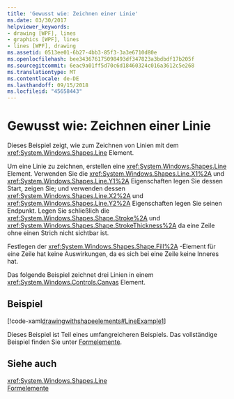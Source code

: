 ```yaml
---
title: 'Gewusst wie: Zeichnen einer Linie'
ms.date: 03/30/2017
helpviewer_keywords:
- drawing [WPF], lines
- graphics [WPF], lines
- lines [WPF], drawing
ms.assetid: 0513ee01-6b27-4bb3-85f3-3a3e6710d80e
ms.openlocfilehash: bee343676175098493df347823a3bdbdf17b205f
ms.sourcegitcommit: 6eac9a01ff5d70c6d18460324c016a3612c5e268
ms.translationtype: MT
ms.contentlocale: de-DE
ms.lasthandoff: 09/15/2018
ms.locfileid: "45658443"
---
```

# <a name="how-to-draw-a-line"></a>Gewusst wie: Zeichnen einer Linie
Dieses Beispiel zeigt, wie zum Zeichnen von Linien mit dem <xref:System.Windows.Shapes.Line> Element.  
  
 Um eine Linie zu zeichnen, erstellen eine <xref:System.Windows.Shapes.Line> Element. Verwenden Sie die <xref:System.Windows.Shapes.Line.X1%2A> und <xref:System.Windows.Shapes.Line.Y1%2A> Eigenschaften legen Sie dessen Start, zeigen Sie; und verwenden dessen <xref:System.Windows.Shapes.Line.X2%2A> und <xref:System.Windows.Shapes.Line.Y2%2A> Eigenschaften legen Sie seinen Endpunkt. Legen Sie schließlich die <xref:System.Windows.Shapes.Shape.Stroke%2A> und <xref:System.Windows.Shapes.Shape.StrokeThickness%2A> da eine Zeile ohne einen Strich nicht sichtbar ist.  
  
 Festlegen der <xref:System.Windows.Shapes.Shape.Fill%2A> -Element für eine Zeile hat keine Auswirkungen, da es sich bei eine Zeile keine Inneres hat.  
  
 Das folgende Beispiel zeichnet drei Linien in einem <xref:System.Windows.Controls.Canvas> Element.  
  
## <a name="example"></a>Beispiel  
 [!code-xaml[drawingwithshapeelements#LineExample1](../../../../samples/snippets/csharp/VS_Snippets_Wpf/DrawingWithShapeElements/CS/lineexample.xaml#lineexample1)]  
  
 Dieses Beispiel ist Teil eines umfangreicheren Beispiels. Das vollständige Beispiel finden Sie unter [Formelemente](https://go.microsoft.com/fwlink/?LinkID=160037).  
  
## <a name="see-also"></a>Siehe auch  
 <xref:System.Windows.Shapes.Line>  
 [Formelemente](https://go.microsoft.com/fwlink/?LinkID=160037)
